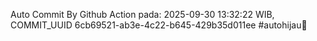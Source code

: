 Auto Commit By Github Action pada: 2025-09-30 13:32:22 WIB, COMMIT_UUID 6cb69521-ab3e-4c22-b645-429b35d011ee #autohijau🗿
